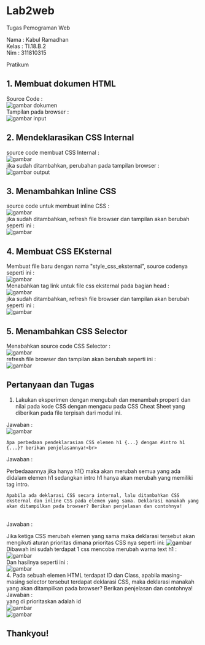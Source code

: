 # Lab2web
Tugas Pemograman Web

Nama    : Kabul Ramadhan<br>
Kelas   : TI.18.B.2<br>
Nim     : 311810315<br>

Pratikum<br>
## 1. Membuat dokumen HTML<br>
Source Code :<br>
![gambar dokumen](gambar/01.PNG)<br>
Tampilan pada browser :<br>
![gambar input](gambar/02.PNG)<br>
## 2. Mendeklarasikan CSS Internal<br>
source code membuat CSS Internal :<br>
![gambar](gambar/03.PNG)<br>
jika sudah ditambahkan, perubahan pada tampilan browser :<br>
![gambar output](gambar/04.PNG)<br>
## 3. Menambahkan Inline CSS<br>
source code untuk membuat inline CSS :<br>
![gambar](gambar/05.PNG)<br>
jika sudah ditambahkan, refresh file browser dan tampilan akan berubah seperti ini :<br>
![gambar](gambar/06.PNG)<br>
## 4. Membuat CSS EKsternal<br>
Membuat file baru dengan nama "style_css_eksternal", source codenya seperti ini :<br>
![gambar](gambar/07.PNG)<br>
Menabahkan tag link untuk file css eksternal pada bagian head :<br>
![gambar](gambar/08.PNG)<br>
jika sudah ditambahkan, refresh file browser dan tampilan akan berubah seperti ini :<br>
![gambar](gambar/09.PNG)<br>
## 5. Menambahkan CSS Selector<br>
Menabahkan source code CSS Selector :<br>
![gambar](gambar/10.PNG)<br>
refresh file browser dan tampilan akan berubah seperti ini :<br>
![gambar](gambar/11.PNG)<br>



## Pertanyaan dan Tugas<br>
1. Lakukan eksperimen dengan mengubah dan menambah properti dan nilai pada kode CSS dengan mengacu pada CSS Cheat Sheet yang diberikan pada file terpisah dari modul ini.<br>

Jawaban : <br>
![gambar](gambar/12.PNG)<br>

    Apa perbedaan pendeklarasian CSS elemen h1 {...} dengan #intro h1 {...}? berikan penjelasannya!<br>

Jawaban :<br>

Perbedaaannya jika hanya h1{} maka akan merubah semua yang ada didalam elemen h1 sedangkan intro h1 hanya akan merubah yang memiliki tag intro.<br>

    Apabila ada deklarasi CSS secara internal, lalu ditambahkan CSS eksternal dan inline CSS pada elemen yang sama. Deklarasi manakah yang akan ditampilkan pada browser? Berikan penjelasan dan contohnya!
<br>
Jawaban :<br>

Jika ketiga CSS merubah elemen yang sama maka deklarasi tersebut akan mengikuti aturan prioritas dimana prioritas CSS nya seperti ini:
![gambar](gambar/13.PNG)<br>
Dibawah ini sudah terdapat 1 css mencoba merubah warna text h1 :<br>
![gambar](gambar/14.PNG)<br>
Dan hasilnya seperti ini : <br>
![gambar](gambar/15.PNG)<br>
4. 
    Pada sebuah elemen HTML terdapat ID dan Class, apabila masing-masing selector tersebut terdapat deklarasi CSS, maka deklarasi manakah yang akan ditampilkan pada browser? Berikan penjelasan dan contohnya! 
<br>
Jawaban :<br>
yang di prioritaskan adalah id <br>
![gambar](gambar/16.PNG)<br>
![gambar](gambar/17.PNG)<br>


## Thankyou!
